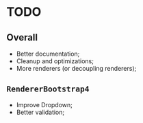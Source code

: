 TODO
====

## Overall

- Better documentation;
- Cleanup and optimizations;
- More renderers (or decoupling renderers);

## `RendererBootstrap4`

- Improve Dropdown;
- Better validation;
